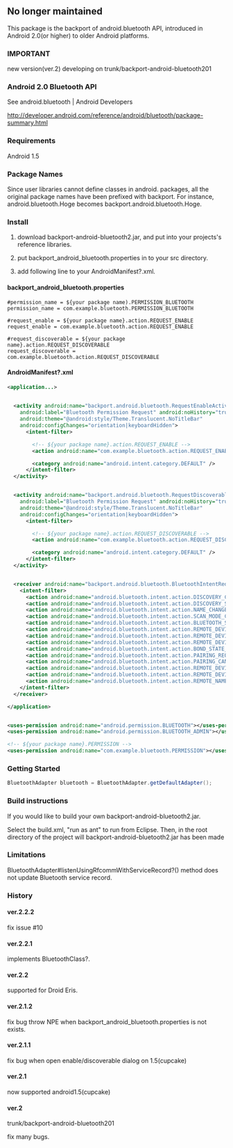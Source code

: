 ## No longer maintained ##

This package is the backport of android.bluetooth API, introduced in Android 2.0(or higher) to older Android platforms.

### IMPORTANT ###

new version(ver.2) developing on trunk/backport-android-bluetooth201

### Android 2.0 Bluetooth API ###
See android.bluetooth | Android Developers

http://developer.android.com/reference/android/bluetooth/package-summary.html

### Requirements ###
Android 1.5

### Package Names ###
Since user libraries cannot define classes in android. packages, all the original package names have been prefixed with backport. For instance, android.bluetooth.Hoge becomes backport.android.bluetooth.Hoge.

### Install ###
1. download backport-android-bluetooth2.jar, and put into your projects's reference libraries.

2. put backport_android_bluetooth.properties in to your src directory.

3. add following line to your AndroidManifest?.xml.

#### backport_android_bluetooth.properties ####
```
#permission_name = ${your package name).PERMISSION_BLUETOOTH
permission_name = com.example.bluetooth.PERMISSION_BLUETOOTH

#request_enable = ${your package name}.action.REQUEST_ENABLE
request_enable = com.example.bluetooth.action.REQUEST_ENABLE

#request_discoverable = ${your package name}.action.REQUEST_DISCOVERABLE
request_discoverable = com.example.bluetooth.action.REQUEST_DISCOVERABLE
```

#### AndroidManifest?.xml ####
```XML
<application...>
                

  <activity android:name="backport.android.bluetooth.RequestEnableActivity"
    android:label="Bluetooth Permission Request" android:noHistory="true"
    android:theme="@android:style/Theme.Translucent.NoTitleBar"
    android:configChanges="orientation|keyboardHidden">
      <intent-filter>

        <!-- ${your package name}.action.REQUEST_ENABLE -->
        <action android:name="com.example.bluetooth.action.REQUEST_ENABLE" />

        <category android:name="android.intent.category.DEFAULT" />
      </intent-filter>
  </activity>


  <activity android:name="backport.android.bluetooth.RequestDiscoverableActivity"
    android:label="Bluetooth Permission Request" android:noHistory="true"
    android:theme="@android:style/Theme.Translucent.NoTitleBar"
    android:configChanges="orientation|keyboardHidden">
      <intent-filter>

        <!-- ${your package name}.action.REQUEST_DISCOVERABLE -->
        <action android:name="com.example.bluetooth.action.REQUEST_DISCOVERABLE" />

        <category android:name="android.intent.category.DEFAULT" />
      </intent-filter>
  </activity>


  <receiver android:name="backport.android.bluetooth.BluetoothIntentRedirector">
    <intent-filter>
      <action android:name="android.bluetooth.intent.action.DISCOVERY_COMPLETED" />
      <action android:name="android.bluetooth.intent.action.DISCOVERY_STARTED" />
      <action android:name="android.bluetooth.intent.action.NAME_CHANGED" />
      <action android:name="android.bluetooth.intent.action.SCAN_MODE_CHANGED" />
      <action android:name="android.bluetooth.intent.action.BLUETOOTH_STATE_CHANGED" />
      <action android:name="android.bluetooth.intent.action.REMOTE_DEVICE_CONNECTED" />
      <action android:name="android.bluetooth.intent.action.REMOTE_DEVICE_DISCONNECTED" />
      <action android:name="android.bluetooth.intent.action.REMOTE_DEVICE_DISCONNECT_REQUESTED" />
      <action android:name="android.bluetooth.intent.action.BOND_STATE_CHANGED" />
      <action android:name="android.bluetooth.intent.action.PAIRING_REQUEST" />
      <action android:name="android.bluetooth.intent.action.PAIRING_CANCEL" />
      <action android:name="android.bluetooth.intent.action.REMOTE_DEVICE_CLASS_UPDATED" />
      <action android:name="android.bluetooth.intent.action.REMOTE_DEVICE_FOUND" />
      <action android:name="android.bluetooth.intent.action.REMOTE_NAME_UPDATED" />
    </intent-filter>
  </receiver>

</application>


<uses-permission android:name="android.permission.BLUETOOTH"></uses-permission>
<uses-permission android:name="android.permission.BLUETOOTH_ADMIN"></uses-permission>

<!-- ${your package name}.PERMISSION -->
<uses-permission android:name="com.example.bluetooth.PERMISSION"></uses-permission>
```

### Getting Started ###
```Java
BluetoothAdapter bluetooth = BluetoothAdapter.getDefaultAdapter();
```


### Build instructions ###
If you would like to build your own backport-android-bluetooth2.jar.

Select the build.xml, "run as ant" to run from Eclipse. Then, in the root directory of the project will backport-android-bluetooth2.jar has been made

### Limitations ###
BluetoothAdapter#listenUsingRfcommWithServiceRecord?() method does not update Bluetooth service record.

### History ###
#### ver.2.2.2 ####
fix  issue #10 

#### ver.2.2.1 ####
implements BluetoothClass?.

#### ver.2.2 ####
supported for Droid Eris.

#### ver.2.1.2 ####
fix bug throw NPE when backport_android_bluetooth.properties is not exists.

#### ver.2.1.1 ####
fix bug when open enable/discoverable dialog on 1.5(cupcake)

#### ver.2.1 ####
now supported android1.5(cupcake)

#### ver.2 ####
trunk/backport-android-bluetooth201

fix many bugs.
